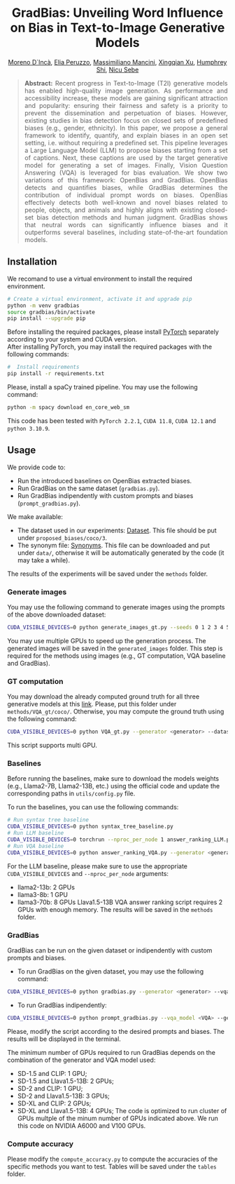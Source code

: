 <div align="center">

# GradBias: Unveiling Word Influence on Bias in Text-to-Image Generative Models

[Moreno D`Incà](https://moreno98.github.io/), [Elia Peruzzo](https://helia95.github.io/), [Massimiliano Mancini](https://mancinimassimiliano.github.io/), [Xingqian Xu](https://xingqian2018.github.io/), [Humphrey Shi](https://www.humphreyshi.com/home), [Nicu Sebe](https://disi.unitn.it/~sebe/)

</div>

<div style="text-align: justify">

>**Abstract:** Recent progress in Text-to-Image (T2I) generative models has enabled high-quality image generation. As performance and accessibility increase, these models are gaining significant attraction and popularity: ensuring their fairness and safety is a priority to prevent the dissemination and perpetuation of biases. However, existing studies in bias detection focus on closed sets of predefined biases (e.g., gender, ethnicity). In this paper, we propose a general framework to identify, quantify, and explain biases in an open set setting, i.e. without requiring a predefined set. This pipeline leverages a Large Language Model (LLM) to propose biases starting from a set of captions. Next, these captions are used by the target generative model for generating a set of images. Finally, Vision Question Answering (VQA) is leveraged for bias evaluation. We show two variations of this framework: OpenBias and GradBias. OpenBias detects and quantifies biases, while GradBias determines the contribution of individual prompt words on biases. OpenBias effectively detects both well-known and novel biases related to people, objects, and animals and highly aligns with existing closed-set bias detection methods and human judgment. GradBias shows that neutral words can significantly influence biases and it outperforms several baselines, including state-of-the-art foundation models.

</div>

## Installation
We recomand to use a virtual environment to install the required environment.
```bash
# Create a virtual environment, activate it and upgrade pip
python -m venv gradbias
source gradbias/bin/activate
pip install --upgrade pip
```
Before installing the required packages, please install [PyTorch](https://pytorch.org/get-started/locally/) separately according to your system and CUDA version.  
After installing PyTorch, you may install the required packages with the following commands:
```bash
#  Install requirements
pip install -r requirements.txt
```
Please, install a spaCy trained pipeline. You may use the following command:
```bash
python -m spacy download en_core_web_sm
```
This code has been tested with `PyTorch 2.2.1`, `CUDA 11.8`, `CUDA 12.1` and `python 3.10.9`.

## Usage
We provide code to:
- Run the introduced baselines on OpenBias extracted biases.
- Run GradBias on the same dataset (`gradbias.py`).
- Run GradBias indipendently with custom prompts and biases (`prompt_gradbias.py`).

We make available:
- The dataset used in our experiments: [Dataset](https://drive.google.com/file/d/1nGECdt0fcwiJA-5qJgvgnZbGBp4zHnNq/view?usp=sharing). This file should be put under `proposed_biases/coco/3`. 
- The synonym file: [Synonyms](https://drive.google.com/file/d/1cXWzktkTLVc7ZYw93Ei_YokI8gOd5_0z/view?usp=sharing). This file can be downloaded and put under `data/`, otherwise it will be automatically generated by the code (it may take a while).

The results of the experiments will be saved under the `methods` folder.

### Generate images
You may use the following command to generate images using the prompts of the above downloaded dataset:
```bash
CUDA_VISIBLE_DEVICES=0 python generate_images_gt.py --seeds 0 1 2 3 4 5 6 7 8 9 --generator <generator>
```
You may use multiple GPUs to speed up the generation process. The generated images will be saved in the `generated_images` folder. This step is required for the methods using images (e.g., GT computation, VQA baseline and GradBias).

### GT computation
You may download the already computed ground truth for all three generative models at this [link](). Please, put this folder under `methods/VQA_gt/coco/`. Otherwise, you may compute the ground truth using the following command:
```bash
CUDA_VISIBLE_DEVICES=0 python VQA_gt.py --generator <generator> --dataset coco --vqa_model blip2-flant5xxl
```
This script supports multi GPU.

### Baselines
Before running the baselines, make sure to download the models weights (e.g., Llama2-7B, Llama2-13B, etc.) using the official code and update the corresponding paths in `utils/config.py` file. 

To run the baselines, you can use the following commands:
```bash
# Run syntax tree baseline
CUDA_VISIBLE_DEVICES=0 python syntax_tree_baseline.py 
# Run LLM baseline
CUDA_VISIBLE_DEVICES=0 torchrun --nproc_per_node 1 answer_ranking_LLM.py --LLM <LLM_name> --seed 0 --dataset coco
# Run VQA baseline
CUDA_VISIBLE_DEVICES=0 python answer_ranking_VQA.py --generator <generator> --vqa_model <VQA>
```
For the LLM baseline, please make sure to use the appropriate `CUDA_VISIBLE_DEVICES` and `--nproc_per_node` arguments:
- llama2-13b: 2 GPUs
- llama3-8b: 1 GPU
- llama3-70b: 8 GPUs
Llava1.5-13B VQA answer ranking script requires 2 GPUs with enough memory. The results will be saved in the `methods` folder.

### GradBias
GradBias can be run on the given dataset or indipendently with custom prompts and biases. 
- To run GradBias on the given dataset, you may use the following command:
```bash
CUDA_VISIBLE_DEVICES=0 python gradbias.py --generator <generator> --vqa_model <VQA> --dataset coco  --loss_interval 1
```
- To run GradBias indipendently:
```bash
CUDA_VISIBLE_DEVICES=0 python prompt_gradbias.py --vqa_model <VQA> --generator <generator>
```
Please, modify the script according to the desired prompts and biases. The results will be displayed in the terminal.

The minimum number of GPUs required to run GradBias depends on the combination of the generator and VQA model used:
- SD-1.5 and CLIP: 1 GPU;
- SD-1.5 and Llava1.5-13B: 2 GPUs;
- SD-2 and CLIP: 1 GPU;
- SD-2 and Llava1.5-13B: 3 GPUs;
- SD-XL and CLIP: 2 GPUs;
- SD-XL and Llava1.5-13B: 4 GPUs;
The code is optimized to run cluster of GPUs multple of the minum number of GPUs indicated above. We run this code on NVIDIA A6000 and V100 GPUs.

### Compute accuracy
Please modify the `compute_accuracy.py` to compute the accuracies of the specific methods you want to test. Tables will be saved under the `tables` folder.